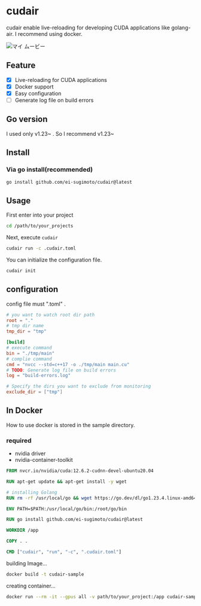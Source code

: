 # cudair

cudair enable live-reloading for developing CUDA applications like golang-air.
I recommend using docker.

![マイ ムービー](https://github.com/user-attachments/assets/bf339914-acb7-4787-93cb-e8a9d9934ee5)

## Feature

- [x] Live-reloading for CUDA applications
- [x] Docker support
- [x] Easy configuration
- [ ] Generate log file on build errors

## Go version

I used only v1.23~ . So I recommend v1.23~

## Install

### Via go install(recommended)

```bash
go install github.com/ei-sugimoto/cudair@latest
```

## Usage

First enter into your project

```bash
cd /path/to/your_projects
```

Next, execute `cudair`

```bash
cudair run -c .cudair.toml
```

You can initialize the configuration file.

```bash
cudair init
```

## configuration

config file must ".toml" .

```toml
# you want to watch root dir path
root = "."
# tmp dir name
tmp_dir = "tmp"

[build]
# execute command
bin = "./tmp/main"
# complie command
cmd = "nvcc --std=c++17 -o ./tmp/main main.cu"
# TODO: Generate log file on build errors
log = "build-errors.log"

# Specify the dirs you want to exclude from monitoring
exclude_dir = ["tmp"]
```

## In Docker

How to use docker is stored in the sample directory.

### required

- nvidia driver
- nvidia-container-toolkit

```Dockerfile
FROM nvcr.io/nvidia/cuda:12.6.2-cudnn-devel-ubuntu20.04

RUN apt-get update && apt-get install -y wget

# installing Golang
RUN rm -rf /usr/local/go && wget https://go.dev/dl/go1.23.4.linux-amd64.tar.gz && tar -C /usr/local -xzf go1.23.4.linux-amd64.tar.gz

ENV PATH=$PATH:/usr/local/go/bin:/root/go/bin

RUN go install github.com/ei-sugimoto/cudair@latest

WORKDIR /app

COPY . .

CMD ["cudair", "run", "-c", ".cudair.toml"]
```

building Image...

```bash
docker build -t cudair-sample
```

creating container...

```bash
docker run --rm -it --gpus all -v path/to/your_project:/app cudair-sample
```
